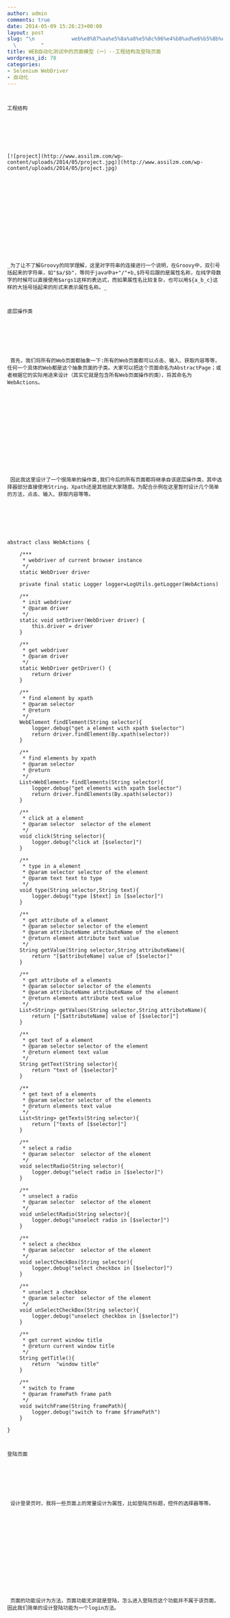 ```yaml
---
author: admin
comments: true
date: 2014-05-09 15:26:23+00:00
layout: post
slug: "\n            web%e8%87%aa%e5%8a%a8%e5%8c%96%e4%b8%ad%e6%b5%8b%e8%af%95%e7%9a%84%e9%a1%b5%e9%9d%a2%e6%a8%a1%e5%9e%8b%ef%bc%88%e4%b8%80%ef%bc%89-%e5%b7%a5%e7%a8%8b%e7%bb%93%e6%9e%84%e5%8f%8a%e7%99%bb%e9%99%86\n\
  \        "
title: WEB自动化测试中的页面模型（一）--工程结构及登陆页面
wordpress_id: 78
categories:
- Selenium WebDriver
- 自动化
---
```


# 
	工程结构







	[![project](http://www.assilzm.com/wp-content/uploads/2014/05/project.jpg)](http://www.assilzm.com/wp-content/uploads/2014/05/project.jpg)







	 







	_为了让不了解Groovy的同学理解，这里对字符串的连接进行一个说明，在Groovy中，双引号括起来的字符串，如"$a/$b"，等同于java中a+"/"+b,$符号后跟的是属性名称，在纯字母数字的时候可以直接使用$args1这样的表达式，而如果属性名比较复杂，也可以用${a_b_c}这样的大括号括起来的形式来表示属性名称。_






# 
	底层操作类







	 首先，我们将所有的Web页面都抽象一下:所有的Web页面都可以点击、输入、获取内容等等，任何一个具体的Web都是这个抽象页面的子类。大家可以把这个页面命名为AbstractPage；或者根据它的实际用途来设计（其实它就是包含所有Web页面操作的类），将其命名为WebActions。







	 







	 因此我这里设计了一个很简单的操作类,我们今后的所有页面都将继承自该底层操作类，其中选择器部分直接使用String，Xpath还是其他就大家随意。为配合示例在这里暂时设计几个简单的方法，点击、输入、获取内容等等。 





    
    
    abstract class WebActions {
    
        /***
         * webdriver of current browser instance
         */
        static WebDriver driver
    
        private final static Logger logger=LogUtils.getLogger(WebActions)
    
        /**
         * init webdriver
         * @param driver
         */
        static void setDriver(WebDriver driver) {
            this.driver = driver
        }
    
        /**
         * get webdriver
         * @param driver
         */
        static WebDriver getDriver() {
            return driver
        }
    
        /**
         * find element by xpath
         * @param selector
         * @return
         */
        WebElement findElement(String selector){
            logger.debug("get a element with xpath $selector")
            return driver.findElement(By.xpath(selector))
        }
    
        /**
         * find elements by xpath
         * @param selector
         * @return
         */
        List<WebElement> findElements(String selector){
            logger.debug("get elements with xpath $selector")
            return driver.findElements(By.xpath(selector))
        }
    
        /**
         * click at a element
         * @param selector  selector of the element
         */
        void click(String selector){
            logger.debug("click at [$selector]")
        }
    
        /**
         * type in a element
         * @param selector selector of the element
         * @param text text to type
         */
        void type(String selector,String text){
            logger.debug("type [$text] in [$selector]")
        }
    
        /**
         * get attribute of a element
         * @param selector selector of the element
         * @param attributeName attributeName of the element
         * @return element attribute text value
         */
        String getValue(String selector,String attributeName){
            return "[$attributeName] value of [$selector]"
        }
    
        /**
         * get attribute of a elements
         * @param selector selector of the elements
         * @param attributeName attributeName of the element
         * @return elements attribute text value
         */
        List<String> getValues(String selector,String attributeName){
            return ["[$attributeName] value of [$selector]"]
        }
    
        /**
         * get text of a element
         * @param selector selector of the element
         * @return element text value
         */
        String getText(String selector){
            return "text of [$selector]"
        }
    
        /**
         * get text of a elements
         * @param selector selector of the elements
         * @return elements text value
         */
        List<String> getTexts(String selector){
            return ["texts of [$selector]"]
        }
    
        /**
         * select a radio
         * @param selector  selector of the element
         */
        void selectRadio(String selector){
            logger.debug("select radio in [$selector]")
        }
    
        /**
         * unselect a radio
         * @param selector  selector of the element
         */
        void unSelectRadio(String selector){
            logger.debug("unselect radio in [$selector]")
        }
    
        /**
         * select a checkbox
         * @param selector  selector of the element
         */
        void selectCheckBox(String selector){
            logger.debug("select checkbox in [$selector]")
        }
    
        /**
         * unselect a checkbox
         * @param selector  selector of the element
         */
        void unSelectCheckBox(String selector){
            logger.debug("unselect checkbox in [$selector]")
        }
    
        /**
         * get current window title
         * @return current window title
         */
        String getTitle(){
            return  "window title"
        }
    
        /**
         * switch to frame
         * @param framePath frame path
         */
        void switchFrame(String framePath){
            logger.debug("switch to frame $framePath")
        }
    
    }





# 
	登陆页面







	 设计登录页时，我将一些页面上的常量设计为属性，比如登陆页标题，控件的选择器等等。







	 







	 页面的功能设计为方法，页面功能无非就是登陆，怎么进入登陆页这个功能并不属于该页面，因此我们简单的设计登陆功能为一个login方法。







	 







	 页面中会涉及一些选择器（selector），这些选择器我就留了空，大家自己肯定知道怎么去设计。





    
    
    package email.pages
    
    import common.model.WebActions
    
    
    /**
     * email login page
     * Created by Assilzm on 2014/5/9.
     */
    class LoginPage extends WebActions{
    
        /**
         * login page tilte
         */
        final static String LOGIN_PAGE_TITLE="LOGIN_PAGE_TITLE"
    
        /**
         * user name input element selector
         */
        final static String USER_NAME_ELEMENT_SELECTOR="USER_NAME_ELEMENT_SELECTOR"
    
        /**
         * password input element selector
         */
        final static String PASSWORD_ELEMENT_SELECTOR="PASSWORD_ELEMENT_SELECTOR"
    
        /**
         * auto login input element selector
         */
        final static String AUTO_LOGIN_ELEMENT_SELECTOR="AUTO_LOGIN_ELEMENT_SELECTOR"
    
        /**
         * submit button element selector
         */
        final static String SUBMIT_ELEMENT_SELECTOR="SUBMIT_ELEMENT_SELECTOR"
    
        /**
         * login the email system
         * @param userName username
         * @param password password
         * @param autoLogin is auto login
         */
        void login(String userName,String password,boolean autoLogin=false){
            type(USER_NAME_ELEMENT_SELECTOR,userName)
            type(PASSWORD_ELEMENT_SELECTOR,password)
            if(autoLogin)
                selectCheckBox(AUTO_LOGIN_ELEMENT_SELECTOR)
            click(SUBMIT_ELEMENT_SELECTOR)
        }
    }
    






	 







	 现在调用就方便了，设置好类里的各属性，然后





    
    
    new LoginPage().login(userName,passWord)






	 就可以登陆了。







	 







	 接下来我们可以为这个方法写一个测试，让它在登录不正确的时候能抛出异常。我们可以简单的设计一个Junit的测试方法，其中会用到一个页面HomePage,这是登录成功后的页面，他有一个预期的窗口文本属性EMAIL_PAGE_TITLE：





    
    
        @Test
        void testLogin() {
            LoginPage loginPage=new LoginPage()
            assertThat("assert login page title contains $loginPage.LOGIN_PAGE_TITLE",loginPage.getTitle(),containsString(loginPage.LOGIN_PAGE_TITLE))
            loginPage.login(userName,password)
            HomePage homePage=new HomePage()
            assertThat("assert email page title contains $homePage.EMAIL_PAGE_TITLE",homePage.getTitle(),containsString(homePage.EMAIL_PAGE_TITLE))
        }






	 该测试方法会在登录的同时验证登录前和登录后的预期标题，这就完成了一个登录功能的测试。







	 







	**使用链式结构**







	 同样，如果需要使用链式功能测试，还可以直接让login返回HomePage来标明页面间的关系。当然，这需要在login方法表示的是"成功登录"的情况下才适用。因此这种方法并不是适应所有的项目，需要慎用，我们让登录方法表示登录成功：





    
    
        HomePage loginSuccess(String userName,String password,boolean autoLogin=false){
            assertThat("assert login page title contains $loginPage.LOGIN_PAGE_TITLE",loginPage.getTitle(),containsString(loginPage.LOGIN_PAGE_TITLE))
            type(USER_NAME_ELEMENT_SELECTOR,userName)
            type(PASSWORD_ELEMENT_SELECTOR,password)
            if(autoLogin)
                selectCheckBox(AUTO_LOGIN_ELEMENT_SELECTOR)
            click(SUBMIT_ELEMENT_SELECTOR)
            HomePage homePage= new HomePage()
            assertThat("assert email page title contains $homePage.EMAIL_PAGE_TITLE",homePage.getTitle(),containsString(homePage.EMAIL_PAGE_TITLE))
            return homePage
        }






	 调用：





    
    
    LoginPage loginPage=new LoginPage()
    HomePage homePage=loginPage.loginSuccess(userName,password)






	 







	 下一章：《[WEB自动化测试中的页面模型（二）-邮件页面结构分析](http://www.assilzm.com/?p=113)》







	 组件设计方到后面去写。




